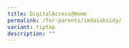 ```yaml
---
title: DigitalAccess@Home
permalink: /for-parents/imdasubsidy/
variant: tiptap
description: ""
---
```


